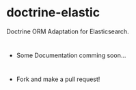 # doctrine-elastic
Doctrine ORM Adaptation for Elasticsearch.
#
- Some Documentation comming soon...
# 
- Fork and make a pull request!
